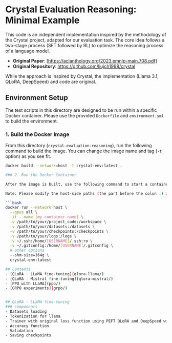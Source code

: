 # Crystal Evaluation Reasoning: Minimal Example

This code is an independent implementation inspired by the methodology of the Crystal project, adapted for our evaluation task. The core idea follows a two-stage process (SFT followed by RL) to optimize the reasoning process of a language model.

-   **Original Paper**: [https://aclanthology.org/2023.emnlp-main.708.pdf]
-   **Original Repository**: https://github.com/liujch1998/crystal

While the approach is inspired by Crystal, the implementation (Llama 3.1, QLoRA, DeepSpeed) and code are original.

## Environment Setup

The test scripts in this directory are designed to be run within a specific Docker container. Please use the provided `Dockerfile` and `environment.yml` to build the environment.

### 1. Build the Docker Image

From this directory (`crystal-evaluation-reasoning`), run the following command to build the image. You can change the image name and tag (`-t` option) as you see fit.

```bash
docker build --network=host -t crystal-env:latest .

### 2. Run the Docker Container

After the image is built, use the following command to start a container. This command mounts the necessary directories for code, data, checkpoints, and logs.

Note: Please modify the host-side paths (the part before the colon :) in the -v options to match your own directory structure.

```bash
docker run --network host \
  --gpus all \
  -it --name [my-container-name] \
  -v /path/to/your/project_code:/workspace \
  -v /path/to/your/datasets:/datasets \
  -v /path/to/your/checkpoints:/checkpoints \
  -v /path/to/your/logs:/logs \
  -v ~/.ssh:/home/[USERNAME]/.ssh:ro \
  -v ~/.gitconfig:/home/[USERNAME]/.gitconfig \
  # other options
  --shm-size=164g \
  crystal-env:latest

## Contents
- [QLoRA - LLaMA fine-tuning](qlora-llama/)
- [QLoRA - Mistral fine-tuning](qlora-mistral/)
- [PPO with LLaMA](ppo/)
- [GRPO experiments](grpo/)


## QLoRA - LLaMA fine-tuning
### components
- Datasets loading
- Tokenization for llama
- Trainer with original loss function using PEFT QLoRA and DeepSpeed with ZeRO3
- Accuracy function
- Validation
- Saving checkpoints

